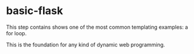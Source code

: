# basic-flask

This step contains shows one of the most common templating examples: a for loop.

This is the foundation for any kind of dynamic web programming.